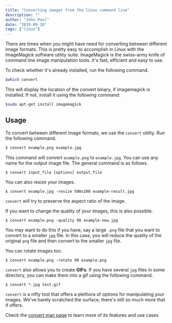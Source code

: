 ```yaml
---
title: "Converting images from the linux command line"
description: ""
author: "John Paul"
date: "2019-09-28"
tags: ["linux"]
---
```


There are times when you might have need for converting between different
image formats. This is pretty easy to accomplish in Linux with the ImageMagick
software utility suite. ImageMagick is the swiss-army knife of command line
image manipulation tools. It's fast, efficient and easy to use.

To check whether it's already installed, run the following command.

```bash
$which convert
```

This will display the location of the convert binary, if imagemagick is
installed. If not, install it using the following command:

```bash
$sudo apt-get install imagemagick
```

## Usage

To convert between different image formats, we use the `convert` utility. Run
the following command.

```bash
$ convert example.png example.jpg
```

This command will convert `example.png` to `example.jpg`. You can use any name
for the output image file. The general command is as follows.

```
$ convert input_file [options] output_file
```

You can also resize your images.

```
$ convert example.jpg -resize 500x200 example-result.jpg
```

`convert` will try to preserve the aspect ratio of the image.

If you want to change the quality of your images, this is also possible.

```
$ convert example.png -quality 90 example-new.jpg
```

You may want to do this if you have, say a large `.png` file that you want to
convert to a smaller `jpg` file. In this case, you will reduce the quality of
the original `png` file and then convert to the smaller `jpg` file.

You can rotate images too.

```
$ convert example.png -rotate 90 example.png
```

`convert` also allows you to create **GIFs**. If you have several `jpg` files in
some directory, you can make them into a gif using the following command.

```
$ convert *.jpg test.gif
```

`convert` is a nifty tool that offers a plethora of options for manipulating your
images. We've barely scratched the surface, there's still so much more that if
offers.

Check the [convert man page](https://linux.die.net/man/1/convert)
to learn more of its features and use cases
